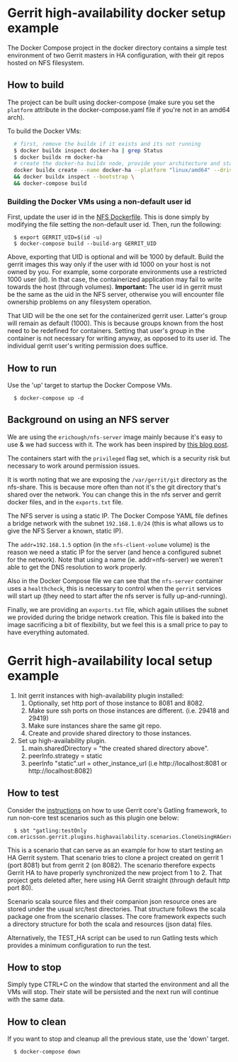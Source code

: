 # Gerrit high-availability docker setup example

The Docker Compose project in the docker directory contains a simple test
environment of two Gerrit masters in HA configuration, with their git repos
hosted on NFS filesystem.

## How to build

The project can be built using docker-compose (make sure you set the
`platform` attribute in the docker-compose.yaml file if you're not
in an amd64 arch).

To build the Docker VMs:
```bash
  # first, remove the buildx if it exists and its not running
  $ docker buildx inspect docker-ha | grep Status
  $ docker buildx rm docker-ha
  # create the docker-ha buildx node, provide your architecture and start it up
  docker buildx create --name docker-ha --platform "linux/amd64" --driver docker-container --use \
  && docker buildx inspect --bootstrap \
  && docker-compose build
```

### Building the Docker VMs using a non-default user id

First, update the user id in the [NFS Dockerfile](./docker/nfs/Dockerfile).
This is done simply by modifying the file setting the non-default user id.
Then, run the following:
```
  $ export GERRIT_UID=$(id -u)
  $ docker-compose build --build-arg GERRIT_UID
```

Above, exporting that UID is optional and will be 1000 by default.
Build the gerrit images this way only if the user with id 1000 on your
host is not owned by you. For example, some corporate environments use a
restricted 1000 user (id). In that case, the containerized application
may fail to write towards the host (through volumes).
**Important:** The user id in gerrit must be the same as the uid in the
NFS server, otherwise you will encounter file ownership problems on any
filesystem operation.

That UID will be the one set for the containerized gerrit user. Latter's
group will remain as default (1000). This is because groups known from
the host need to be redefined for containers. Setting that user's group
in the container is not necessary for writing anyway, as opposed to its
user id. The individual gerrit user's writing permission does suffice.

## How to run

Use the 'up' target to startup the Docker Compose VMs.

```
  $ docker-compose up -d
```

## Background on using an NFS server
We are using the `erichough/nfs-server` image mainly because it's easy to use
& we had success with it. The work has been inspired by
[this blog post](https://nothing2say.co.uk/running-a-linux-based-nfs-server-in-docker-on-windows-b64445d5ada2).

The containers start with the `privileged` flag set, which is a security risk
but necessary to work around permission issues.

It is worth noting that we are exposing the `/var/gerrit/git` directory as the
nfs-share. This is because more often than not it's the git directory that's
shared over the network. You can change this in the nfs server and gerrit
docker files, and in the `exports.txt` file.

The NFS server is using a static IP. The Docker Compose YAML file defines a
bridge network with the subnet `192.168.1.0/24` (this is what allows us to
give the NFS Server a known, static IP).

The `addr=192.168.1.5` option (in the `nfs-client-volume` volume) is the
reason we need a static IP for the server (and hence a configured subnet
for the network). Note that using a name (ie. addr=nfs-server) we weren't
able to get the DNS resolution to work properly.

Also in the Docker Compose file we can see that the `nfs-server` container
uses a `healthcheck`, this is necessary to control when the `gerrit`
services will start up (they need to start after the nfs server is fully
up-and-running).

Finally, we are providing an `exports.txt` file, which again utilises the
subnet we provided during the bridge network creation. This file is baked
into the image sacrificing a bit of flexibility, but we feel this is
a small price to pay to have everything automated.

# Gerrit high-availability local setup example

 1. Init gerrit instances with high-availability plugin installed:
    1. Optionally, set http port of those instance to 8081 and 8082.
    2. Make sure ssh ports on those instances are different. (i.e. 29418 and 29419)
    3. Make sure instances share the same git repo.
    4. Create and provide shared directory to those instances.
 2. Set up high-availability plugin.
    1. main.sharedDirectory = "the created shared directory above".
    2. peerInfo.strategy = static
    3. peerInfo "static".url = other_instance_url (i.e http://localhost:8081 or http://localhost:8082)

## How to test

Consider the
[instructions](https://gerrit-review.googlesource.com/Documentation/dev-e2e-tests.html)
on how to use Gerrit core's Gatling framework, to run non-core test
scenarios such as this plugin one below:

```
  $ sbt "gatling:testOnly com.ericsson.gerrit.plugins.highavailability.scenarios.CloneUsingHAGerrit2"
```

This is a scenario that can serve as an example for how to start
testing an HA Gerrit system. That scenario tries to clone a project
created on gerrit 1 (port 8081) but from gerrit 2 (on 8082). The
scenario therefore expects Gerrit HA to have properly synchronized
the new project from 1 to 2. That project gets deleted after, here
using HA Gerrit straight (through default http port 80).

Scenario scala source files and their companion json resource ones are
stored under the usual src/test directories. That structure follows the
scala package one from the scenario classes. The core framework expects
such a directory structure for both the scala and resources (json data)
files.

Alternatively, the TEST_HA script can be used to run Gatling tests which
provides a minimum configuration to run the test.

## How to stop

Simply type CTRL+C on the window that started the environment
and all the VMs will stop. Their state will be persisted and the next
run will continue with the same data.

## How to clean

If you want to stop and cleanup all the previous state, use the 'down'
target.

```
  $ docker-compose down
```
